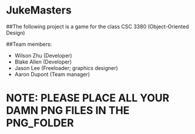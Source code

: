 # JukeMasters
##The following project is a game for the class CSC 3380 (Object-Oriented Design)

##Team members:

- Wilson Zhu (Developer)
- Blake Allen (Developer)
- Jason Lee (Freeloader; graphics designer)
- Aaron Dupont (Team manager)

# NOTE: PLEASE PLACE ALL YOUR DAMN PNG FILES IN THE PNG_FOLDER
